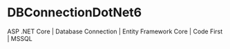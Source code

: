 # DBConnectionDotNet6
ASP .NET Core | Database Connection | Entity Framework Core | Code First | MSSQL
